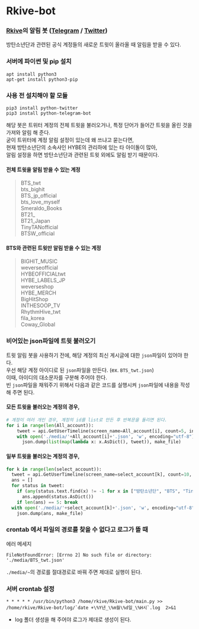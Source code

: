 # Rkive-bot
### [Rkive](https://www.rkive.cloud)의 알림 봇 ([Telegram](https://t.me/RkiveCloud) / [Twitter](https://twitter.com/RkiveCloud))
방탄소년단과 관련된 공식 계정들의 새로운 트윗이 올라올 때 알림을 받을 수 있다.    

### 서버에 파이썬 및 pip 설치
```
apt install python3
apt-get install python3-pip
```

### 사용 전 설치해야 할 모듈
```
pip3 install python-twitter
pip3 install python-telegram-bot
```

해당 봇은 트위터 계정의 전체 트윗을 불러오거나, 특정 단어가 들어간 트윗을 올린 것을 가져와 알림 해 준다.    
굳이 트위터에 계정 알림 설정이 있는데 왜 쓰냐고 묻는다면,    
현재 방탄소년단의 소속사인 HYBE의 관리하에 있는 타 아이돌이 많아,    
알림 설정을 하면 방탄소년단과 관련된 트윗 외에도 알림 받기 때문이다.

#### 전체 트윗을 알림 받을 수 있는 계정
> BTS_twt    
bts_bighit    
BTS_jp_official    
bts_love_myself    
Smeraldo_Books    
BT21_    
BT21_Japan    
TinyTANofficial    
BTSW_official

#### BTS와 관련된 트윗만 알림 받을 수 있는 계정
> BIGHIT_MUSIC    
weverseofficial    
HYBEOFFICIALtwt    
HYBE_LABELS_JP    
weverseshop    
HYBE_MERCH    
BigHitShop    
INTHESOOP_TV    
RhythmHive_twt    
fila_korea    
Coway_Global


### 비어있는 json파일에 트윗 불러오기
트윗 알림 봇을 사용하기 전에, 해당 계정의 최신 게시글에 대한 `json`파일이 있어야 한다.    
우선 해당 계정 아이디로 된 `json`파일을 만든다. (ex. `BTS_twt.json`)    
이때, 아이디의 대소문자를 구분해 주어야 한다.    
빈 `json`파일을 채워주기 위해서 다음과 같은 코드를 실행시켜 `json`파일에 내용을 작성해 주면 된다.

#### 모든 트윗을 불러오는 계정의 경우,
``` python
# 계정이 여러 개인 경우, 계정의 id를 list로 만든 후 반복문을 돌리면 된다.
for i in range(len(All_account)):
    tweet = api.GetUserTimeline(screen_name=All_account[i], count=5, include_rts=True, exclude_replies=False)
    with open('./media/'+All_account[i]+'.json', 'w', encoding="utf-8") as make_file:
      json.dump(list(map(lambda x: x.AsDict(), tweet)), make_file)
```
#### 일부 트윗을 불러오는 계정의 경우,
``` python
for k in range(len(select_account)):
  tweet = api.GetUserTimeline(screen_name=select_account[k], count=10, include_rts=True, exclude_replies=False)
  ans = []
  for status in tweet:
    if (any(status.text.find(x) != -1 for x in ["방탄소년단", "BTS", "TinyTAN"])) :
      ans.append(status.AsDict())
    if len(ans) == 5: break
  with open('./media/'+select_account[k]+'.json', 'w', encoding="utf-8") as make_file:
    json.dump(ans, make_file)
```

### crontab 에서 파일의 경로를 찾을 수 없다고 로그가 뜰 때
에러 메세지
```
FileNotFoundError: [Errno 2] No such file or directory: './media/BTS_twt.json'
```
`./media/~`의 경로를 절대경로로 바꿔 주면 제대로 실행이 된다.

### 서버 crontab 설정
```
* * * * * /usr/bin/python3 /home/rkive/Rkive-bot/main.py >> /home/rkive/Rkive-bot/log/`date +\%Y년_\%m월\%d일_\%H시`.log  2>&1
```
- log 폴더 생성을 해 주어야 로그가 제대로 생성이 된다.
